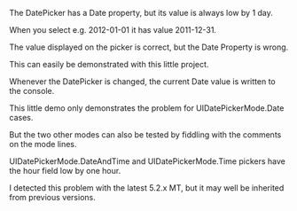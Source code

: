The DatePicker has a Date property, but its value is always low by 1 day.

When you select e.g. 2012-01-01 it has value 2011-12-31.

The value displayed on the picker is correct, but the Date Property is wrong.

This can easily be demonstrated with this little project.

Whenever the DatePicker is changed, the current Date value is written to the console.

This little demo only demonstrates the problem for UIDatePickerMode.Date cases.

But the two other modes can also be tested by fiddling with the comments on the mode lines.

UIDatePickerMode.DateAndTime and UIDatePickerMode.Time pickers have the hour field low by one hour.

I detected this problem with the latest 5.2.x MT, but it may well be inherited from previous versions.

